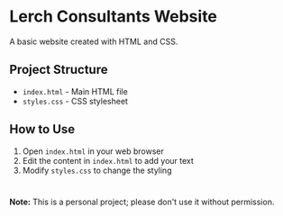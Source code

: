 # Lerch Consultants Website

A basic website created with HTML and CSS.

## Project Structure
- `index.html` - Main HTML file
- `styles.css` - CSS stylesheet

## How to Use
1. Open `index.html` in your web browser
2. Edit the content in `index.html` to add your text
3. Modify `styles.css` to change the styling

#

**Note:** This is a personal project; please don't use it without permission.
